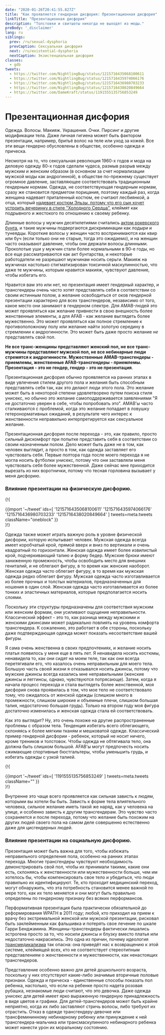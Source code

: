 ```yaml
---
date: "2020-01-26T20:41:55.827Z"
title: "Как проявляется гендерная дисфория: Презентационная дисфория"
linkTitle: "Презентационная дисфория"
description: "Толстовки и свитшоты никогда не выходят из моды."
preBody: '_disclaimer'
lang: ru
siblings:
  prev: /ru/sexual-dysphoria
  prevCaption: Сексуальная дисфория
  next: /ru/existential-dysphoria
  nextCaption: Экзистенциальная дисфория
classes:
  - gdb
tweets:
  - https://twitter.com/NightlingBug/status/1215716435068100611
  - https://twitter.com/NightlingBug/status/1215716435974066176
  - https://twitter.com/NightlingBug/status/1215716436980703233
  - https://twitter.com/NightlingBug/status/1215716438020849664
  - https://twitter.com/DameKraft/status/1191555135756853249
---
```


# Презентационная дисфория

Одежда. Волосы. Макияж. Украшения. Очки. Пирсинг и другие модификации тела. Даже личная гигиена может быть фактором презентации, например, бритьё волос на теле или уход за кожей. Все эти вещи гендерно обусловлены в обществе, особенно одежда и прическа.

Несмотря на то, что сексуальная революция 1960-х годов и мода на деловую одежду 80-х годов сделали чудеса, размыв разрыв между мужским и женским образом (в основном за счет нормализации мужской моды как андрогинной), в обществе по-прежнему существует огромное давление, заставляющее соответствовать традиционным гендерным нормам. Одежда, не соответствующая гендерным нормам, сразу же становится предметом порицания, поэтому каждый раз, когда женщина надевает приталенный костюм, ее считают лесбиянкой, а отца, который [надевает костюм Эльзы, потому что его сын хочет устроить вечеринку в стиле "Холодного Сердца"](https://twitter.com/cbsnews/status/1088441623846023168?lang=en), клеймят как подрывного и жестокого по отношению к своему ребенку.

Длинные волосы у мужчин десятилетиями считались [актом рокерского бунта](https://www.youtube.com/watch?v=PbAoXw_DqvM), и такие мужчины подвергаются дискриминации как лодыри и тунеядцы. Короткие волосы у женщин часто воспринимаются как квир или буч (если только они не старые, тогда это ожидаемо), и на женщин часто оказывают давление, чтобы они держали волосы длинными. Проколотые уши у мужчин стали более нормальными в 90-е годы, но все еще рассматриваются как акт бунтарства, и некоторые работодатели не разрешают мужчинам носить серьги. Макияж на мужчинах настолько стигматизирован токсичной маскулинностью, что даже те мужчины, которым нравится макияж, чувствуют давление, чтобы избегать его.

Нравится вам это или нет, но презентация имеет гендерный характер, и трансгендеры очень часто хотят представлять себя в соответствии со своим истинным полом, а желание освободиться от оков гендерной презентации характерно для всех трансгендеров, независимо от того, какое место они занимают в гендерном спектре. Для AMAB-людей это может проявляться как желание привнести в свою внешность более женственные элементы, а для AFAB - как желание выглядеть более мужественно. Это может проявляться как полное стремление к противоположному полу или желание найти золотую середину в стремлении к андрогинности. Это может быть даже просто желание *не* представлять свой пол.

**Не все транс-женщины представляют женский пол, не все транс-мужчины представляют мужской пол, не все небинарные люди стремятся к андрогинности. Мужественные AMAB-трансгендеры - приемлемы, женственные AFAB-трансгендеры - приемлемы. Презентация - это не гендер, гендер - это не презентация**.

Презентационная дисфория обычно проявляется на ранних этапах в виде увлечения стилем другого пола и желания быть способным представлять себя так, как это делают люди этого пола. Это желание может быть в некоторой степени удовлетворено путем поиска стиля унисекс, но обычно это желание самоподдерживается заявлениями "Я не достаточно уверен в себе, чтобы попробовать это". AMAB'ы часто сталкиваются с проблемой, когда это желание попадает в ловушку гетеронормативных ожиданий, в результате чего интерес к женственности неправильно интерпретируется как сексуальное желание.

Презентационная дисфория после перехода - это, как правило, просто сильный дискомфорт при попытке представить себя в соответствии со своим назначенным полом. Дело может быть даже не в том, как человек выглядит, а просто в том, как одежда заставляет его чувствовать себя. Первые полтора года после моего перехода я не могла носить футболки унисекс, потому что они заставляли меня чувствовать себя более мужественной. Даже сейчас мне приходится вырезать из них воротнички, потому что тесная горловина вызывает у меня дисфорию.

### Влияние презентации на физическую дисфорию.

{!{ <div class="gutter">{{import '~/tweet' ids=[
  '1215716435068100611'
  '1215716435974066176'
  '1215716436980703233'
  '1215716438020849664'
] tweets=meta.tweets className="oneblock" }}</div> }!}

Одежда также может играть важную роль в уровне физической дисфории, которую испытывает человек. Мужская одежда всегда имеет коробчатый крой, прямой вверх и вниз по вертикали и очень квадратный по горизонтали. Женская одежда имеет более извилистый крой, подчеркивающий талию и форму бедер. Мужские брюки имеют заниженную промежность, чтобы освободить место для внешних гениталий, и не облегают фигуру, в то время как женские наоборот. Женская одежда часто облегает фигуру, в то время как мужская одежда редко облегает фигуру. Мужская одежда часто изготавливается из более прочных и толстых материалов, предназначенных для ношения в один слой. Женская одежда часто изготавливается из более тонких и эластичных материалов, которые предполагается носить слоями.

Поскольку эти структуры предназначены для соответствия мужским или женским формам, они усиливают ощущение неправильности. Классический эффект - это то, как разница между мужскими и женскими джинсами может радикально повлиять на уровень комфорта трансгендера. К сожалению, это работает в обе стороны, поскольку даже подтверждающая одежда может показать несоответствие вашей фигуры.

Я сама очень женственна в своих предпочтениях, и желание носить платья появилось у меня еще в пять лет. Я ненавидела носить костюмы, ненавидела то, как они сидят на моем теле, так как они всегда перетягивали его, что казалось очень неправильным для моего тела. Большую часть своей жизни я отказывался носить джинсы, потому что мужские джинсы всегда казались мне неправильными (женские джинсы и леггинсы, однако, чувствуются потрясающе). Затем, когда я начала процесс перехода и стала выглядеть более женственной, моя дисфория снова проявилась в том, что мое тело не соответствовало тому, что ожидалось от женской одежды (слишком много в промежности, слишком широкие и объемные плечи, слишком большая талия, недостаточно большая грудь). Только на втором году моя фигура достаточно изменилась и женская одежда стала ей соответствовать.

Как это выглядит? Ну, это очень похоже на другие распространенные проблемы с образом тела. Тенденция избегать всего облегающего, склоняясь к более мягким тканям и мешковатой одежде. Классический пример гендерной дисфории - ребенок, который не носит ничего, кроме треников и толстовок. Чтобы одежда не обтягивала тело, она должна быть слишком большой. AFAB'ы могут предпочесть носить сжимающие спортивные бюстгальтеры, чтобы уменьшить грудь, и избегать одежды с узкой талией.

{!{ <div class="gutter">{{import '~/tweet' ids=[
  '1191555135756853249'
] tweets=meta.tweets className="" }}</div> }!}

Внутренне это чаще всего проявляется как сильная зависть к людям, которыми вы хотели бы быть. Зависть к форме тела влиятельного человека, сильное желание иметь такой же наряд, как у человека на улице, и особенно зависть к другим трансгендерам. Это чувство часто сохраняется и после перехода, потому что желание быть похожим на других людей своего пола на самом деле совершенно естественно даже для цисгендерных людей.


### Влияние презентации на социальную дисфорию.

Презентация может быть важна для того, чтобы избежать неправильного определения пола, особенно на ранних этапах перехода. Многие трансгендеры чувствуют необходимость демонстрировать свой пол, чтобы их принимали такими, какие они есть, склоняясь к женственности или мужественности больше, чем им хотелось бы, чтобы компенсировать свое тело и убедиться, что люди правильно их идентифицируют. Те, кто проходит медицинский переход, могут обнаружить, что эта потребность становится менее важной по мере того, как их тело меняется и они могут быть правильно определены по гендерному признаку без всяких перформансов.

Перформативная презентация была практически обязательной до реформирования WPATH в 2011 году; любой, кто приходил на прием к врачу без экстремальной женской или мужской презентации, рисковал быть заклейменным как фальшивка и потерять свое лечение по шкале Гарри Бенджамина. Женщины-трансгендеры фактически лишались эстрогена просто за то, что носили джинсы и блузку вместо платья или недостаточно накрасились. Это одна из причин, почему идеология [трансмедикализма](https://en.wikipedia.org/wiki/Transmedicalism) так опасна: она приведёт нас к возвращению к этой системе, клеймящей всех, кто не соответствует стереотипным представлениям о женственности и мужественности, как ненастоящих трансгендеров.

Представление особенно важно для детей дошкольного возраста, поскольку у них отсутствуют какие-либо значимые вторичные половые признаки. Одежда и прическа - единственные способы показать пол ребенка, настолько, что если на ребенке просто надета розовая рубашка, незнакомые люди считают, что это девочка. Даже одежда унисекс для детей имеет ярко выраженную гендерную принадлежность в виде цветов и графики. Для детей-трансгендеров может быть крайне неприятно, когда их либо заставляют стричь волосы, либо требуют их отрастить. Отказ в одежде трансгендеру-девочке или трансфемининному небинарному ребенку или принуждение к ней трансгендера-мальчика или трансмаскулинного небинарного ребенка может нанести урон их моральному состоянию.